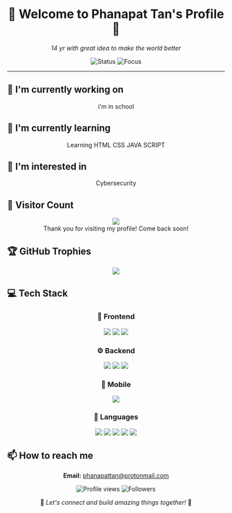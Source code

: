 <div align="center">

# 🌟 Welcome to Phanapat Tan's Profile 🌟

<p><em>14 yr with great idea to make the world better</em></p>

<img src="https://img.shields.io/badge/Status-Available_for_collaboration-brightgreen" alt="Status" />
<img src="https://img.shields.io/badge/Focus-Web_Development-blue" alt="Focus" />

</div>

<hr>

## 🔭 I'm currently working on

<div align="center"><p>i'm in school</p></div>

## 🌱 I'm currently learning

<div align="center"><p>Learning HTML CSS JAVA SCRIPT</p></div>

## 👀 I'm interested in

<div align="center"><p>Cybersecurity</p></div>

## 👀 Visitor Count

<!-- ⚠️ Important: Replace 'YOUR-USERNAME' with your actual GitHub username in the URL below -->
<p align="center">
  <img src="https://profile-counter.glitch.me/YOUR-USERNAME/count.svg" />
  <br>Thank you for visiting my profile! Come back soon!
</p>

## 🏆 GitHub Trophies

<!-- ⚠️ Important: Replace 'YOUR-USERNAME' with your actual GitHub username in the URL below -->
<p align="center">
  <img src="https://github-profile-trophy.vercel.app/?username=YOUR-USERNAME&theme=juicyfresh&column=7&margin-w=15&margin-h=15" />
</p>

## 💻 Tech Stack

<div align="center">

### 🎨 Frontend

<img src="https://img.shields.io/badge/-HTML5-05122A?style=for-the-badge&color=ff69b4"> <img src="https://img.shields.io/badge/-CSS3-05122A?style=for-the-badge&color=ff69b4"> <img src="https://img.shields.io/badge/-Tailwind-05122A?style=for-the-badge&color=ff69b4">

### ⚙️ Backend

<img src="https://img.shields.io/badge/-MongoDB-05122A?style=for-the-badge&color=4169e1"> <img src="https://img.shields.io/badge/-Node.js-05122A?style=for-the-badge&color=4169e1"> <img src="https://img.shields.io/badge/-.NET-05122A?style=for-the-badge&color=4169e1">

### 📱 Mobile

<img src="https://img.shields.io/badge/-Android-05122A?style=for-the-badge&color=3CB371">

### 💬 Languages

<img src="https://img.shields.io/badge/-C++-05122A?style=for-the-badge&color=FFA500"> <img src="https://img.shields.io/badge/-Python-05122A?style=for-the-badge&color=FFA500"> <img src="https://img.shields.io/badge/-PHP-05122A?style=for-the-badge&color=FFA500"> <img src="https://img.shields.io/badge/-Java-05122A?style=for-the-badge&color=FFA500"> <img src="https://img.shields.io/badge/-JavaScript-05122A?style=for-the-badge&color=FFA500">

</div>

## 📫 How to reach me

<div align="center">

**Email:** phanapattan@protonmail.com

</div>

<div align="center">

<!-- ⚠️ Important: Replace 'YOUR-USERNAME' with your actual GitHub username in the URLs below -->
<img src="https://komarev.com/ghpvc/?username=YOUR-USERNAME&style=for-the-badge&color=blueviolet" alt="Profile views"/>

<img src="https://img.shields.io/github/followers/YOUR-USERNAME?style=for-the-badge&color=ff69b4" alt="Followers"/>

<p>🌈 <i>Let's connect and build amazing things together!</i> 🚀</p>

</div>
